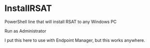 # InstallRSAT

PowerShell line that will install RSAT to any Windows PC

Run as Administrator

I put this here to use with Endpoint Manager, but this works anywhere. 
